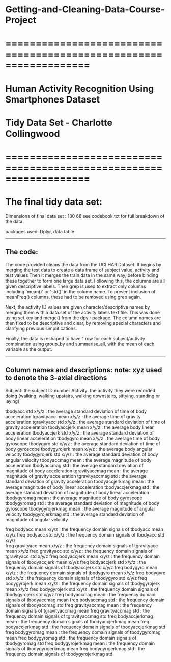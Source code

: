 # Getting-and-Cleaning-Data-Course-Project

# ==================================================================
# Human Activity Recognition Using Smartphones Dataset
# Tidy Data Set - Charlotte Collingwood
# ==================================================================

# The final tidy data set:
Dimensions of final data set : 180 68
see codebook.txt for full breakdown of the data.

packages used: Dplyr, data.table

---
The code:
---
The code provided cleans the data from the UCI HAR Dataset.
It begins by merging the test data to create a data frame of subject value, activity and test values
Then it merges the train data in the same way, before binding these together to form one large data set.
Following this, the columns are all given descriptive labels.
Then grep is used to extract only columns including 'mean()' or 'std()' in the column name. To prevent inclusion of meanFreq() columns, these had to be removed using grep again.

Next, the activity ID values are given character/descriptive names by merging them with a data.set of the activity labels text file. This was done using set.key and merge() from the dpylr package.
The column names are then fixed to be descriptive and clear, by removing special characters and clarifying previous simplifications.

Finally, the data is reshaped to have 1 row for each subject/activity combination using group_by and summarise_all, with the mean of each variable as the output.

---
Column names and descriptions:
note: xyz used to denote the 3-axial directions
---
Subject: the subject ID number
Activity: the activity they were recorded doing (walking, walking upstairs, walking downstairs, sittying, standing or laying)

tbodyacc std x/y/z : the average standard deviation of time of body acceleration
tgravityacc mean x/y/z : the average time of gravity acceleration
tgravityacc std x/y/z : the average standard deviation of time of gravity acceleration
tbodyaccjerk mean x/y/z : the average body linear acceleration
tbodyaccjerk std x/y/z : the average standard deviation of body linear acceleration
tbodygyro mean x/y/z : the average time of body gyroscope 
tbodygyro std x/y/z : the average standard deviation of time of body gyroscope
tbodygyrojerk mean x/y/z : the average body angular velocity
tbodygyrojerk std x/y/z : the average standard deviation of body angular velocity
tbodyaccmag mean : the average magnitude of body acceleration
tbodyaccmag std : the average standard deviation of magnitude of body acceleration
tgravityaccmag mean : the average magnitude of gravity acceleration
tgravityaccmag std : the average standard deviation of gravity acceleration
tbodyaccjerkmag mean : the average magnitude of body linear acceleration
tbodyaccjerkmag std : the average standard deviation of magnitude of body linear acceleration
tbodygyromag mean : the average magnitude of body gyroscope
tbodygyromag std : the average standard deviation of magnitude of body gyroscope
tbodygyrojerkmag mean : the average magnitude of angular velocity
tbodygyrojerkmag std : the average standard deviation of magnitude of angular velocity

freq bodyacc mean x/y/z : the frequency domain signals of tbodyacc mean x/y/z
freq bodyacc std x/y/z : the frequency domain signals of tbodyacc std x/y/z          
freq gravityacc mean x/y/z : the frequency domain signals of tgravityacc mean x/y/z
freq gravityacc std x/y/z : the frequency domain signals of tgravityacc std x/y/z
freq bodyaccjerk mean x/y/z : the frequency domain signals of tbodyaccjerk mean x/y/z
freq bodyaccjerk std x/y/z : the frequency domain signals of tbodyaccjerk std x/y/z
freq bodygyro mean x/y/z : the frequency domain signals of tbodygyro mean x/y/z
freq bodygyro std x/y/z : the frequency domain signals of tbodygyro std x/y/z
freq bodygyrojerk mean x/y/z : the frequency domain signals of tbodygyrojerk mean x/y/z
freq bodygyrojerk std x/y/z : the frequency domain signals of tbodygyrojerk std x/y/z
freq bodyaccmag mean : the frequency domain signals of tbodyaccmag mean
freq bodyaccmag std : the frequency domain signals of tbodyaccmag std
freq gravityaccmag mean : the frequency domain signals of tgravityaccmag mean
freq gravityaccmag std : the frequency domain signals of tgravityaccmag std
freq bodyaccjerkmag mean : the frequency domain signals of tbodyaccjerkmag mean
freq bodyaccjerkmag std : the frequency domain signals of tbodyaccjerkmag std
freq bodygyromag mean : the frequency domain signals of tbodygyromag mean
freq bodygyromag std : the frequency domain signals of tbodygyromag std
freq bodygyrojerkmag mean : the frequency domain signals of tbodygyrojerkmag mean
freq bodygyrojerkmag std : the frequency domain signals of tbodygyrojerkmag std
